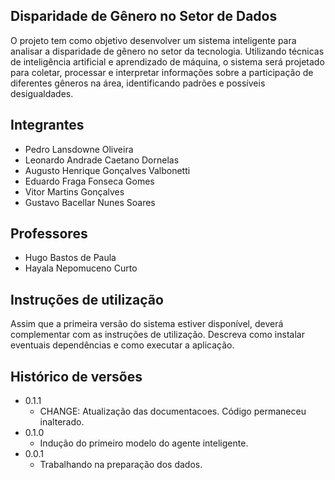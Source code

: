 ## Disparidade de Gênero no Setor de Dados

O projeto tem como objetivo desenvolver um sistema inteligente para analisar a disparidade de gênero no setor da tecnologia. Utilizando técnicas de inteligência artificial e aprendizado de máquina, o sistema será projetado para coletar, processar e interpretar informações sobre a participação de diferentes gêneros na área, identificando padrões e possíveis desigualdades.


## Integrantes

* Pedro Lansdowne Oliveira
* Leonardo Andrade Caetano Dornelas
* Augusto Henrique Gonçalves Valbonetti
* Eduardo Fraga Fonseca Gomes
* Vitor Martins Gonçalves
* Gustavo Bacellar Nunes Soares

## Professores

* Hugo Bastos de Paula
* Hayala Nepomuceno Curto

## Instruções de utilização

Assim que a primeira versão do sistema estiver disponível, deverá complementar com as instruções de utilização. Descreva como instalar eventuais dependências e como executar a aplicação.

## Histórico de versões

* 0.1.1
    * CHANGE: Atualização das documentacoes. Código permaneceu inalterado.
* 0.1.0
    * Indução do primeiro modelo do agente inteligente.
* 0.0.1
    * Trabalhando na preparação dos dados.

